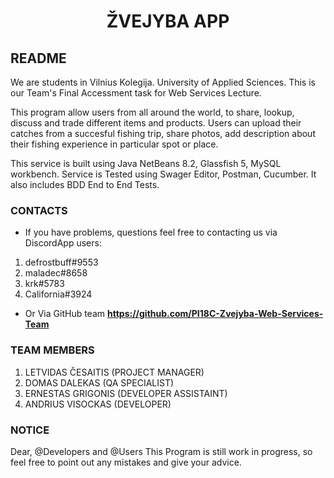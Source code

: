 # <p align="center"> ŽVEJYBA APP

## README

We are students in Vilnius Kolegija. University of Applied Sciences. This is our Team's Final Accessment task for Web Services Lecture. 

This program allow users from all around the world, to share, lookup, discuss and trade different items and products. 
Users can upload their catches from a succesful fishing trip, share photos, add description about their fishing experience in particular spot or place.

This service is built using Java NetBeans 8.2, Glassfish 5, MySQL workbench. Service is Tested using Swager Editor, Postman, Cucumber. It also includes BDD End to End Tests.

### CONTACTS

* If you have problems, questions feel free to contacting us via DiscordApp users:
1. defrostbuff#9553
2. maladec#8658
3. krk#5783 
4. California#3924
* Or Via GitHub team **https://github.com/PI18C-Zvejyba-Web-Services-Team**

### TEAM MEMBERS

1. LETVIDAS ČESAITIS (PROJECT MANAGER)
2. DOMAS DALEKAS (QA SPECIALIST)
3. ERNESTAS GRIGONIS (DEVELOPER ASSISTAINT)
4. ANDRIUS VISOCKAS (DEVELOPER)

### NOTICE

Dear, @Developers and @Users
This Program is still work in progress, so feel free to point out any mistakes and give your advice.
